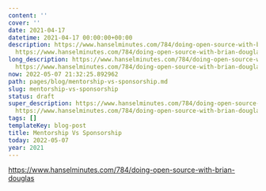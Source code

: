 ```yaml
---
content: ''
cover: ''
date: 2021-04-17
datetime: 2021-04-17 00:00:00+00:00
description: https://www.hanselminutes.com/784/doing-open-source-with-brian-douglas
  https://www.hanselminutes.com/784/doing-open-source-with-brian-douglas
long_description: https://www.hanselminutes.com/784/doing-open-source-with-brian-douglas
  https://www.hanselminutes.com/784/doing-open-source-with-brian-douglas
now: 2022-05-07 21:32:25.892962
path: pages/blog/mentorship-vs-sponsorship.md
slug: mentorship-vs-sponsorship
status: draft
super_description: https://www.hanselminutes.com/784/doing-open-source-with-brian-douglas
  https://www.hanselminutes.com/784/doing-open-source-with-brian-douglas
tags: []
templateKey: blog-post
title: Mentorship Vs Sponsorship
today: 2022-05-07
year: 2021
---
```


https://www.hanselminutes.com/784/doing-open-source-with-brian-douglas